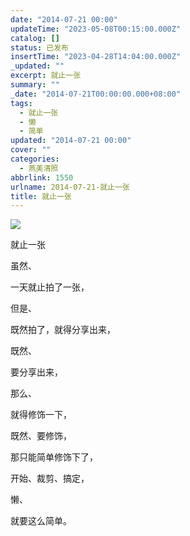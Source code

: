```yaml
---
date: "2014-07-21 00:00"
updateTime: "2023-05-08T00:15:00.000Z"
catalog: []
status: 已发布
insertTime: "2023-04-28T14:04:00.000Z"
_updated: ""
excerpt: 就止一张
summary: ""
_date: "2014-07-21T00:00:00.000+08:00"
tags:
  - 就止一张
  - 懒
  - 简单
updated: "2014-07-21 00:00"
cover: ""
categories:
  - 燕美清照
abbrlink: 1550
urlname: 2014-07-21-就止一张
title: 就止一张
---
```


![](https://image.bmqy.net/upload/FmrJtWJ_5x1YnoFZXWsRiQpJC-lZ.jpg)

就止一张

虽然、

一天就止拍了一张，

但是、

既然拍了，就得分享出来，

既然、

要分享出来，

那么、

就得修饰一下，

既然、要修饰，

那只能简单修饰下了，

开始、裁剪、搞定，

懒、

就要这么简单。
